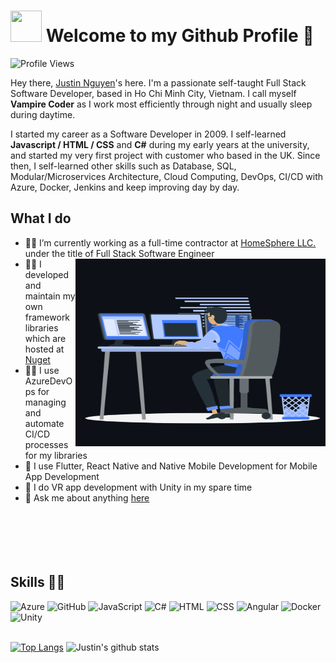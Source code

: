 
# <img src="https://i.pinimg.com/originals/00/4b/17/004b173f6e3d6843df10114e087f30a8.gif" width="50" height="50" /> Welcome to my Github Profile 👋
![Profile Views](https://hits.seeyoufarm.com/api/count/incr/badge.svg?url=https://github.com/JustinChasez/&title=Profile%20Views)

Hey there, [Justin Nguyen](mailto:me@justinchasez.com)'s here. I'm a passionate self-taught Full Stack Software Developer, based in Ho Chi Minh City, Vietnam. I call myself **Vampire Coder** as I work most efficiently through night and usually sleep during daytime.

I started my career as a Software Developer in 2009. I self-learned **Javascript / HTML / CSS** and **C#** during my early years at the university, and started my very first project with customer who based in the UK. Since then, I self-learned other skills such as Database, SQL, Modular/Microservices Architecture, Cloud Computing, DevOps, CI/CD with Azure, Docker, Jenkins and keep improving day by day.

## What I do
- 👨‍💻 I’m currently working as a full-time contractor at [HomeSphere LLC.](https://www.homesphere.com) under the title of Full Stack Software Engineer <img align="right" top="100" height="300" width="400" src="https://github.com/JustinChasez/JustinChasez/blob/main/animation_500_coding.gif?raw=true"></img>
- 👨‍💻 I developed and maintain my own framework libraries which are hosted at [Nuget](https://www.nuget.org/profiles/Dotnet_Brightener)
- 👨‍💻 I use AzureDevOps for managing and automate CI/CD processes for my libraries
- 🔭 I use Flutter, React Native and Native Mobile Development for Mobile App Development
- 🌱 I do VR app development with Unity in my spare time
- 💬 Ask me about anything [here](https://github.com/JustinChasez/JustinChasez/issues)
  <br/>
  <br/>
  <br/>
  <br/>
  <br/>
  <br/>

## Skills 👨‍💻
<img class="skill-item-logo" alt="Azure" width="24px" src="https://cdn.jsdelivr.net/npm/simple-icons@3.2.0/icons/microsoftazure.svg" />
<img class="skill-item-logo" alt="GitHub" width="24px" src="https://cdn.jsdelivr.net/npm/simple-icons@3.2.0/icons/github.svg" />
<img class="skill-item-logo" alt="JavaScript" width="24px" src="https://cdn.jsdelivr.net/npm/simple-icons@3.2.0/icons/javascript.svg" />
<img class="skill-item-logo" alt="C#" width="24px" src="https://cdn.jsdelivr.net/npm/simple-icons@3.2.0/icons/csharp.svg" />
<img class="skill-item-logo" alt="HTML" width="24px" src="https://cdn.jsdelivr.net/npm/simple-icons@3.2.0/icons/html5.svg" />
<img class="skill-item-logo" alt="CSS" width="24px" src="https://cdn.jsdelivr.net/npm/simple-icons@3.2.0/icons/css3.svg" />
<img class="skill-item-logo" alt="Angular" width="24px" src="https://cdn.jsdelivr.net/npm/simple-icons@3.2.0/icons/angular.svg" />
<img class="skill-item-logo" alt="Docker" width="24px" src="https://cdn.jsdelivr.net/npm/simple-icons@3.2.0/icons/docker.svg" />
<img class="skill-item-logo" alt="Unity" width="24px" src="https://cdn.jsdelivr.net/npm/simple-icons@3.2.0/icons/unity.svg" />
<br/>
<br/>

[![Top Langs](https://github-readme-stats.vercel.app/api/top-langs/?username=JustinChasez&layout=compact&theme=highcontrast)](https://github.com/JustinChasez/)
![Justin's github stats](https://github-readme-stats.vercel.app/api?username=JustinChasez&count_private=true&show_icons=true&theme=highcontrast)
